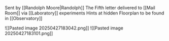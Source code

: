 Sent by [[Randolph Moore|Randolph]]
The Fifth letter delivered to [[Mail Room]] via [[Laboratory]] experiments
Hints at hidden Floorplan to be found in [[Observatory]]

![[Pasted image 20250427183042.png]]
![[Pasted image 20250427183101.png]]